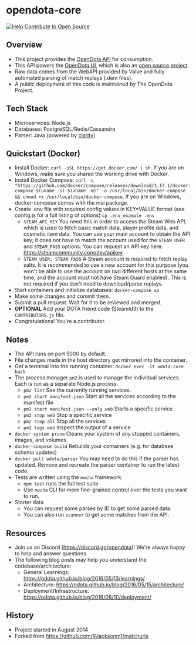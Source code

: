 # opendota-core

[![Help Contribute to Open Source](https://www.codetriage.com/odota/core/badges/users.svg)](https://www.codetriage.com/odota/core)

## Overview

- This project provides the [OpenDota API](https://docs.opendota.com/) for consumption.
- This API powers the [OpenDota UI](https://www.opendota.com), which is also an [open source project](https://github.com/odota/ui).
- Raw data comes from the WebAPI provided by Valve and fully automated parsing of match replays (.dem files).
- A public deployment of this code is maintained by The OpenDota Project.

## Tech Stack

- Microservices: Node.js
- Databases: PostgreSQL/Redis/Cassandra
- Parser: Java (powered by [clarity](https://github.com/skadistats/clarity))

## Quickstart (Docker)

- Install Docker: `curl -sSL https://get.docker.com/ | sh`. If you are on Windows, make sure you shared the working drive with Docker.
- Install Docker Compose: `curl -L "https://github.com/docker/compose/releases/download/1.17.1/docker-compose-$(uname -s)-$(uname -m)" -o /usr/local/bin/docker-compose && chmod +x /usr/local/bin/docker-compose`. If you are on Windows, docker-compose comes with the msi package.
- Create .env file with required config values in KEY=VALUE format (see config.js for a full listing of options) `cp .env_example .env`
  - `STEAM_API_KEY` You need this in order to access the Steam Web API, which is used to fetch basic match data, player profile data, and cosmetic item data. You can use your main account to obtain the API key; it does not have to match the account used for the `STEAM_USER` and `STEAM_PASS` options. You can request an API key here: https://steamcommunity.com/dev/apikey
  - `STEAM_USER, STEAM_PASS` A Steam account is required to fetch replay salts. It is recommended to use a new account for this purpose (you won't be able to use the account on two different hosts at the same time, and the account must not have Steam Guard enabled). This is not required if you don't need to download/parse replays.
- Start containers and initialize databases: `docker-compose up`
- Make some changes and commit them.
- Submit a pull request. Wait for it to be reviewed and merged.
- **OPTIONAL** Add your DOTA friend code (SteamId3) to the `CONTRIBUTORS.js` file.
- Congratulations! You're a contributor.

## Notes

- The API runs on port 5000 by default.
- File changes made in the host directory get mirrored into the container.
- Get a terminal into the running container: `docker exec -it odota-core bash`
- The process manager `pm2` is used to manage the individual services. Each is run as a separate Node.js process.
  - `pm2 list` See the currently running services.
  - `pm2 start manifest.json` Start all the services according to the manifest file
  - `pm2 start manifest.json --only web` Starts a specific service
  - `pm2 stop web` Stop a specific service
  - `pm2 stop all` Stop all the services
  - `pm2 logs web` Inspect the output of a service
- `docker system prune` Cleans your system of any stopped containers, images, and volumes
- `docker-compose build` Rebuilds your containers (e.g. for database schema updates)
- `docker pull odota/parser` You may need to do this if the parser has updated. Remove and recreate the parser container to run the latest code.
- Tests are written using the `mocha` framework.
  - `npm test` runs the full test suite.
  - Use `mocha` CLI for more fine-grained control over the tests you want to run.
- Starter data
  - You can request some parses by ID to get some parsed data.
  - You can also run `scanner` to get some matches from the API.

## Resources

- Join us on Discord (https://discord.gg/opendota)! We're always happy to help and answer questions.
- The following blog posts may help you understand the codebase/architecture:
  - General Learnings: https://odota.github.io/blog/2016/05/13/learnings/
  - Architecture: https://odota.github.io/blog/2016/05/15/architecture/
  - Deployment/Infrastructure: https://odota.github.io/blog/2016/08/10/deployment/

## History

- Project started in August 2014
- Forked from https://github.com/RJacksonm1/matchurls
